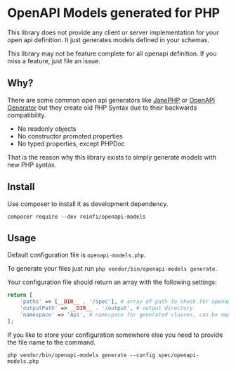 # OpenAPI Models generated for PHP

This library does not provide any client or server implementation 
for your open api definition. It just generates models defined in your
schemas. 

This library may not be feature complete for all openapi definition. If you miss a feature, just file an issue.

## Why?
There are some common open api generators like [JanePHP](https://github.com/janephp/janephp) or [OpenAPI Generator](https://openapi-generator.tech) but they
create old PHP Syntax due to their backwards compatibility. 

- No readonly objects
- No constructor promoted properties
- No typed properties, except PHPDoc

That is the reason why this library exists to simply generate models
with new PHP syntax.

## Install

Use composer to install it as development dependency. 

`composer require --dev reinfi/openapi-models`

## Usage

Default configuration file is `openapi-models.php`. 

To generate your files just run `php vendor/bin/openapi-models generate`.

Your configuration file should return an array with the following settings:

```php
return [
    'paths' => [__DIR__ . '/spec'], # array of path to check for openapi files
    'outputPath' => __DIR__ . '/output', # output directory
    'namespace' => 'Api', # namespace for generated classes, can be empty
];
```

If you like to store your configuration somewhere else you need to provide the file name to the command.

`php vendor/bin/openapi-models generate --config spec/openapi-models.php`
